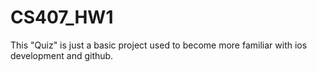 # CS407_HW1
This "Quiz" is just a basic project used to become more familiar with ios development and github.

